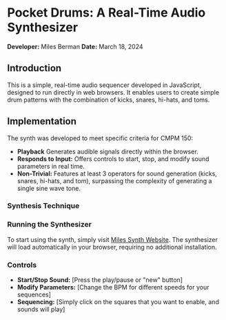 # Pocket Drums: A Real-Time Audio Synthesizer

**Developer:** Miles Berman
**Date:** March 18, 2024

## Introduction

This is a simple, real-time audio sequencer developed in JavaScript, designed to run directly in web browsers. It enables users to create simple drum patterns with the combination of kicks, snares, hi-hats, and toms.

## Implementation

The synth was developed to meet specific criteria for CMPM 150:

- **Playback** Generates audible signals directly within the browser.
- **Responds to Input:** Offers controls to start, stop, and modify sound parameters in real time.
- **Non-Trivial:** Features at least 3 operators for sound generation (kicks, snares, hi-hats, and tom), surpassing the complexity of generating a single sine wave tone.

### Synthesis Technique

### Running the Synthesizer

To start using the synth, simply visit [Miles Synth Website](https://mbermanucsc.github.io/Miles-Synth/). The synthesizer will load automatically in your browser, requiring no additional installation.

### Controls

- **Start/Stop Sound:** [Press the play/pause or "new" button]
- **Modify Parameters:** [Change the BPM for different speeds for your sequences]
- **Sequencing:** [Simply click on the squares that you want to enable, and sounds will play]

